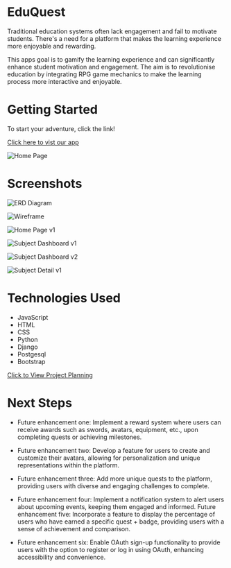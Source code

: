 # EduQuest

Traditional education systems often lack engagement and fail to motivate students. There's a need for a platform that makes the learning experience more enjoyable and rewarding.

This apps goal is to gamify the learning experience and can significantly enhance student motivation and engagement. The aim is to revolutionise education by integrating RPG game mechanics to make the learning process more interactive and enjoyable.

# Getting Started

To start your adventure, click the link!

[Click here to vist our app](https://eduquest-team.fly.dev/)

![Home Page](./screenshots/home-page-v2.png)

# Screenshots

![ERD Diagram](./screenshots/erd.png)

![Wireframe](./screenshots/wireframe.png)

![Home Page v1](./screenshots/home-page-v1.png)

![Subject Dashboard v1](./screenshots/subject-dashboard-v1.png)

![Subject Dashboard v2](./screenshots/subject-dashboard-v2.png)

![Subject Detail v1](./screenshots/subject-detail-v1.png)

# Technologies Used

- JavaScript
- HTML
- CSS
- Python
- Django
- Postgesql
- Bootstrap

[Click to View Project Planning](https://trello.com/b/ElLEECsK/project-3-eduquest)

# Next Steps

- Future enhancement one: Implement a reward system where users can receive awards such as swords, avatars, equipment, etc., upon completing quests or achieving milestones.

- Future enhancement two: Develop a feature for users to create and customize their avatars, allowing for personalization and unique representations within the platform.

- Future enhancement three: Add more unique quests to the platform, providing users with diverse and engaging challenges to complete.

- Future enhancement four: Implement a notification system to alert users about upcoming events, keeping them engaged and informed.
  Future enhancement five: Incorporate a feature to display the percentage of users who have earned a specific quest + badge, providing users with a sense of achievement and comparison.

- Future enhancement six: Enable OAuth sign-up functionality to provide users with the option to register or log in using OAuth, enhancing accessibility and convenience.
